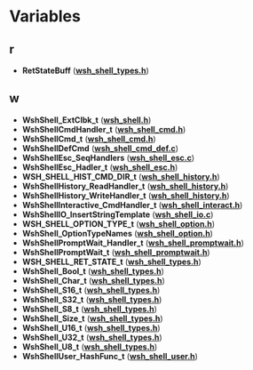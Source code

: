 
# Variables



## r

* **RetStateBuff** ([**wsh\_shell\_types.h**](wsh__shell__types_8h.md))


## w

* **WshShell\_ExtClbk\_t** ([**wsh\_shell.h**](wsh__shell_8h.md))
* **WshShellCmdHandler\_t** ([**wsh\_shell\_cmd.h**](wsh__shell__cmd_8h.md))
* **WshShellCmd\_t** ([**wsh\_shell\_cmd.h**](wsh__shell__cmd_8h.md))
* **WshShellDefCmd** ([**wsh\_shell\_cmd\_def.c**](wsh__shell__cmd__def_8c.md))
* **WshShellEsc\_SeqHandlers** ([**wsh\_shell\_esc.c**](wsh__shell__esc_8c.md))
* **WshShellEsc\_Hadler\_t** ([**wsh\_shell\_esc.h**](wsh__shell__esc_8h.md))
* **WSH\_SHELL\_HIST\_CMD\_DIR\_t** ([**wsh\_shell\_history.h**](wsh__shell__history_8h.md))
* **WshShellHistory\_ReadHandler\_t** ([**wsh\_shell\_history.h**](wsh__shell__history_8h.md))
* **WshShellHistory\_WriteHandler\_t** ([**wsh\_shell\_history.h**](wsh__shell__history_8h.md))
* **WshShellInteractive\_CmdHandler\_t** ([**wsh\_shell\_interact.h**](wsh__shell__interact_8h.md))
* **WshShellIO\_InsertStringTemplate** ([**wsh\_shell\_io.c**](wsh__shell__io_8c.md))
* **WSH\_SHELL\_OPTION\_TYPE\_t** ([**wsh\_shell\_option.h**](wsh__shell__option_8h.md))
* **WshShell\_OptionTypeNames** ([**wsh\_shell\_option.h**](wsh__shell__option_8h.md))
* **WshShellPromptWait\_Handler\_t** ([**wsh\_shell\_promptwait.h**](wsh__shell__promptwait_8h.md))
* **WshShellPromptWait\_t** ([**wsh\_shell\_promptwait.h**](wsh__shell__promptwait_8h.md))
* **WSH\_SHELL\_RET\_STATE\_t** ([**wsh\_shell\_types.h**](wsh__shell__types_8h.md))
* **WshShell\_Bool\_t** ([**wsh\_shell\_types.h**](wsh__shell__types_8h.md))
* **WshShell\_Char\_t** ([**wsh\_shell\_types.h**](wsh__shell__types_8h.md))
* **WshShell\_S16\_t** ([**wsh\_shell\_types.h**](wsh__shell__types_8h.md))
* **WshShell\_S32\_t** ([**wsh\_shell\_types.h**](wsh__shell__types_8h.md))
* **WshShell\_S8\_t** ([**wsh\_shell\_types.h**](wsh__shell__types_8h.md))
* **WshShell\_Size\_t** ([**wsh\_shell\_types.h**](wsh__shell__types_8h.md))
* **WshShell\_U16\_t** ([**wsh\_shell\_types.h**](wsh__shell__types_8h.md))
* **WshShell\_U32\_t** ([**wsh\_shell\_types.h**](wsh__shell__types_8h.md))
* **WshShell\_U8\_t** ([**wsh\_shell\_types.h**](wsh__shell__types_8h.md))
* **WshShellUser\_HashFunc\_t** ([**wsh\_shell\_user.h**](wsh__shell__user_8h.md))





